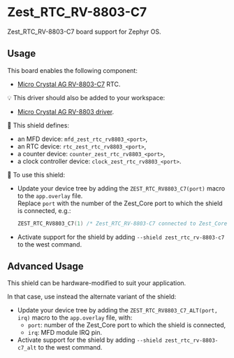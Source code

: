 # Zest_RTC_RV-8803-C7

Zest_RTC_RV-8803-C7 board support for Zephyr OS.

## Usage

This board enables the following component:

- [Micro Crystal AG RV-8803-C7](https://www.microcrystal.com/en/products/real-time-clock-rtc-modules/rv-8803-c7/) RTC.

💡 This driver should also be added to your workspace:

- [Micro Crystal AG RV-8803 driver](https://github.com/catie-aq/zephyr_microcrystal-rv8803).

:pushpin: This shield defines:

- an MFD device: `mfd_zest_rtc_rv8803_<port>`,
- an RTC device: `rtc_zest_rtc_rv8803_<port>`,
- a counter device: `counter_zest_rtc_rv8803_<port>`,
- a clock controller device: `clock_zest_rtc_rv8803_<port>`.

:triangular_ruler: To use this shield:

- Update your device tree by adding the `ZEST_RTC_RV8803_C7(port)` macro to the `app.overlay` file.\
  Replace `port` with the number of the Zest_Core port to which the shield is connected, e.g.:

  ```c
  ZEST_RTC_RV8803_C7(1) /* Zest_RTC_RV-8803-C7 connected to Zest_Core first port */
  ```

- Activate support for the shield by adding `--shield zest_rtc_rv-8803-c7` to the west command.

## Advanced Usage

This shield can be hardware-modified to suit your application.

In that case, use instead the alternate variant of the shield:

- Update your device tree by adding the `ZEST_RTC_RV8803_C7_ALT(port, irq)` macro to the `app.overlay` file, with:
  - `port`: number of the Zest_Core port to which the shield is connected,
  - `irq`: MFD module IRQ pin.
- Activate support for the shield by adding `--shield zest_rtc_rv-8803-c7_alt` to the west command.
